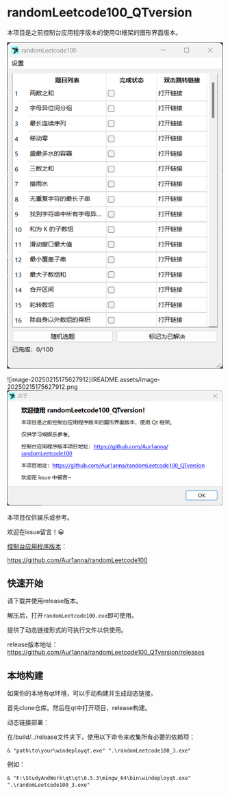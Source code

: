 # randomLeetcode100_QTversion

本项目是之前控制台应用程序版本的使用Qt框架的图形界面版本。

![image-20250215211454143](README.assets/image-20250215211454143.png)

![image-20250215175627912](README.assets/image-20250215175627912.png![image-20250215175647305](README.assets/image-20250215175647305.png)

本项目仅供娱乐或参考。

欢迎在issue留言！😀

[控制台应用程序版本](https://github.com/Aur1anna/randomLeetcode100)：

https://github.com/Aur1anna/randomLeetcode100



## 快速开始

请下载并使用release版本。

解压后，打开`randomLeetcode100.exe`即可使用。

提供了动态链接形式的可执行文件以供使用。

release版本地址：https://github.com/Aur1anna/randomLeetcode100_QTversion/releases



## 本地构建

如果你的本地有qt环境，可以手动构建并生成动态链接。

首先clone仓库。然后在qt中打开项目，release构建。

动态链接部署：

在/build/../release文件夹下，使用以下命令来收集所有必要的依赖项：

```shell
& "path\to\your\windeployqt.exe" ".\randomLeetcode100_3.exe"
```

例如：

```shell
& "F:\StudyAndWork\qt\qt\6.5.3\mingw_64\bin\windeployqt.exe" ".\randomLeetcode100_3.exe"
```

